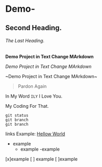 # Demo-

## Second Heading.

###### The Last Heading.
**Demo Project in Text Change MArkdown**

*Demo Project in Text Change MArkdown*


~Demo Project in Text Change MArkdown~

> Pardon Again

In My Word `ILY` I Love You.

My Coding For That.
```
git status
git branch
git branch
```
links Example:
  [Hellow World](http://www.google.com)
  
  - example
    - example
      -example
      
[x]example
[ ] example
[ ]example
